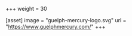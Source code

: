 +++
weight = 30

[asset]
  image = "guelph-mercury-logo.svg"
  url = "https://www.guelphmercury.com/"
+++
